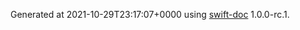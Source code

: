 Generated at 2021-10-29T23:17:07+0000 using [swift-doc](https://github.com/SwiftDocOrg/swift-doc) 1.0.0-rc.1.
